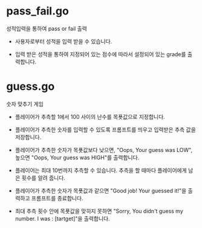 # pass_fail.go

성적입력을 통하여 pass or fail 출력

- 사용자로부터 성적을 입력 받을 수 있습니다.

- 입력 받은 성적을 통하여 지정되어 있는 점수에 따라서 설정되어 있는 grade를 출력합니다.

# guess.go

숫자 맞추기 게임

- 플레이어가 추측할 1에서 100 사이의 난수를 목푯값으로 지정합니다.

- 플레이어가 추측한 숫자를 입력할 수 있도록 프롬프트를 띄우고 입력받은 추측 값을 저장합니다.

- 플레이어가 추측한 숫자가 목푯값보다 낮으면, "Oops, Your guess was LOW", 높으면 "Oops, Your guess was HIGH"를 출력합니다.

- 플레이어는 최대 10번까지 추측할 수 있습니다. 추측을 할 때마다 플레이어에게 남은 횟수를 알려 줍니다.

- 플레이어가 추측한 숫자가 목푯값과 같으면 "Good job! Your guessed it!"을 출력하고 프롬프트를 종료합니다.

- 최대 추측 횟수 안에 목푯값을 맞히지 못하면 "Sorry, You didn't guess my number. I was : [tartget]"을 출력합니다.
